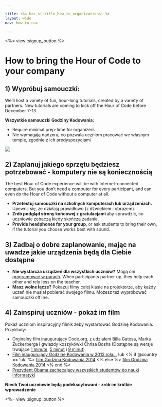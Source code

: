 ```yaml
---

title: <%= hoc_s(:title_how_to_organizations) %>
layout: wide
nav: how_to_nav

---
```


<%= view :signup_button %>

# How to bring the Hour of Code to your company

## 1) Wypróbuj samouczki:

We’ll host a variety of fun, hour-long tutorials, created by a variety of partners. New tutorials are coming to kick off the Hour of Code before December 7-13.

**Wszystkie samouczki Godziny Kodowania:**

  * Require minimal prep-time for organizers
  * Nie wymagają nadzoru, co pozwala uczniom pracować we własnym tempie, zgodnie z ich predyspozycjami

[![](<%= resolve_url('https://code.org/images/tutorials.png') %>)](<%= resolve_url('https://code.org/learn') %>)

## 2) Zaplanuj jakiego sprzętu będziesz potrzebować - komputery nie są koniecznością

The best Hour of Code experience will be with Internet-connected computers. But you don’t need a computer for every participant, and can even do the Hour of Code without a computer at all.

  * **Przetestuj samouczki na szkolnych komputerach lub urządzeniach.** Upewnij się, że działają prawidłowo (z dźwiękiem i obrazem).
  * **Zrób podgląd strony końcowej z gratulacjami** aby sprawdzić, co uczniowie zobaczą kiedy skończą zadania. 
  * **Provide headphones for your group**, or ask students to bring their own, if the tutorial you choose works best with sound.

## 3) Zadbaj o dobre zaplanowanie, mając na uwadze jakie urządzenia będą dla Ciebie dostępne

  * **Nie wystarcza urządzeń dla wszystkich uczniów?** Mogą oni [programować w parach](http://www.ncwit.org/resources/pair-programming-box-power-collaborative-learning). When participants partner up, they help each other and rely less on the teacher.
  * **Masz wolne łącze?** Pokazuj filmy całej klasie na projektorze, aby każdy uczeń nie musiał pobierać swojego filmu. Możesz też wypróbować samouczki offline.

## 4) Zainspiruj uczniów - pokaż im film

Pokaż uczniom inspiracyjny filmik żeby wystartować Godzinę Kodowania. Przykłady:

  * Orginalny film inaugurujący Code.org, z udziałem Billa Gatesa, Marka Zuckerberga i gwiazdy koszykówki Chrisa Bosha (Dostępne są wersje trwające [1 minutę](https://www.youtube.com/watch?v=qYZF6oIZtfc), [5 minut](https://www.youtube.com/watch?v=nKIu9yen5nc) i [9 minut](https://www.youtube.com/watch?v=dU1xS07N-FA))
  * [Film inaugurujący Godzinę Kodowania w 2013 roku ](https://www.youtube.com/watch?v=FC5FbmsH4fw), lub <% if @country == 'uk' %> [film Godzina Kodowania 2014](https://www.youtube.com/watch?v=96B5-JGA9EQ) <% else %> [film Godzina Kodowania 2014](https://www.youtube.com/watch?v=rH7AjDMz_dc&index=2&list=PLzdnOPI1iJNe1WmdkMG-Ca8cLQpdEAL7Q) <% end %>
  * [Prezydent Obama zachęcający wszystkich studentów do nauki informatyki](https://www.youtube.com/watch?v=6XvmhE1J9PY)

**Niech Twoi uczniowie będą podekscytowani - zrób im krótkie wprowadzenie**

<%= view :signup_button %>